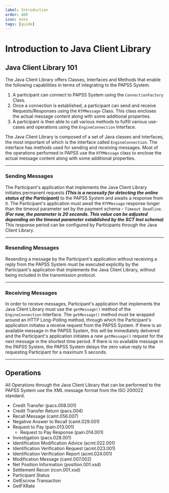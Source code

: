 ```yaml
---
label: Introduction
order: 400
icon: note
tags: [guide]
---
```

# Introduction to Java Client Library

## Java Client Library 101
The Java Client Library offers Classes, Interfaces and Methods that enable the following capabilities in terms of integrating to the PAPSS System.
1. A participant can connect to PAPSS System using the `ConnectionFactory` Class.
2. Once a connection is established, a participant can send and receive Requests/Responses using the `RTPMessage` Class. This class encloses the actual message content along with some additional properties.
3. A participant is then able to call various methods to fulfill various use-cases and operations using the `EngineConnection` Interface.

The Java Client Library is composed of a set of Java classes and interfaces, the most important of which is the interface called `EngineConnection`. 
The interface has methods used for sending and receiving messages. 
Most of the operations performed in PAPSS use the `RTPMessage` class to enclose the actual message content along with some additional properties. 

---

### Sending Messages
The Participant's application that implements the Java Client Library initiates permanent requests **_(This is a necessity for detecting the online status of the Participant)_** to the PAPSS System and awaits a response from it. 
The Participant's application must await the `RTPMessage` response longer than the timeout parameter set by the payment schema - `Timeout Deadline`.  **_(For now, the parameter is 20 seconds. This value can be adjusted depending on the timeout parameter established by the SCT Inst schema)_**
This response period can be configured by Participants through the Java Client Library.

---

### Resending Messages
Resending a message by the Participant's application without receiving a reply from the PAPSS System must be executed explicitly by the Participant's application that implements the Java Client Library, without being included in the transmission protocol.

---

### Receiving Messages
In order to receive messages, Participant's application that implements the Java Client Library must use the `getMessage()` method of the `EngineConnection` Interface. 
The `getMessage()` method must be wrapped around an HTTP Long-Polling method, through which the Participant's application initiates a receive request from the PAPSS System. 
If there is an available message in the PAPSS System, this will be immediately delivered and the Participant's application initiates a new `getMessage()` request for the next message in the shortest time period. 
If there is no available message in the PAPSS System, the PAPSS System delays the zero value reply to the requesting Participant for a maximum 5 seconds.

---

## Operations
All Operations through the Java Client Library that can be performed to the PAPSS System use the XML message format from the ISO 200022 standard.

- Credit Transfer (pacs.008.001)
- Credit Transfer Return (pacs.004)
- Recall Message (camt.056.007)
- Negative Answer to Recall (camt.029.001)
- Request to Pay (pain.013.001)
  - Request to Pay Response (pain.014.001)
- Investigation (pacs.028.001)
- Identification Modification Advice (acmt.022.001)
- Identification Verification Request (acmt.023.001)
- Identification Verification Report (acmt.024.001)
- Modification Message (camt.007.002)
- Net Position Information (position.001.xsd)
- Settlement Recon (rcon.001.xsd)
- Participant Status
- GetEscrow Transaction
- GetFXRate